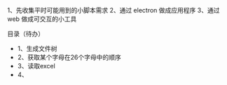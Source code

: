 1、先收集平时可能用到的小脚本需求
2、通过 electron 做成应用程序
3、通过 web 做成可交互的小工具


目录（待办）

* 1、生成文件树
* 2、获取某个字母在26个字母中的顺序
* 3、读取excel
* 4、